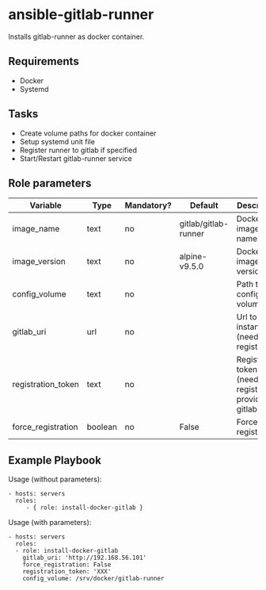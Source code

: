 ansible-gitlab-runner
=====================

Installs gitlab-runner as docker container.

Requirements
------------

* Docker
* Systemd

Tasks
-----

* Create volume paths for docker container
* Setup systemd unit file
* Register runner to gitlab if specified
* Start/Restart gitlab-runner service

Role parameters
--------------

| Variable      | Type | Mandatory? | Default | Description           |
|---------------|------|------------|---------|-----------------------|
| image_name    | text | no         | gitlab/gitlab-runner | Docker image name    |
| image_version | text | no         | alpine-v9.5.0        | Docker image version |
| config_volume | text | no         | <empty>              | Path to config volume |
| gitlab_uri    | url  | no         | <empty>              | Url to gitlab instance (needed for registration) |
| registration_token | text  | no   | <empty>              | Registration token (needed for registration, provided by gitlab) |
| force_registration | boolean | no | False                | Force registration                                               |


Example Playbook
----------------

Usage (without parameters):

    - hosts: servers
      roles:
         - { role: install-docker-gitlab }

Usage (with parameters):

    - hosts: servers
      roles:
      - role: install-docker-gitlab
        gitlab_uri: 'http://192.168.56.101'
        force_registration: False
        registration_token: 'XXX'
        config_volume: /srv/docker/gitlab-runner
